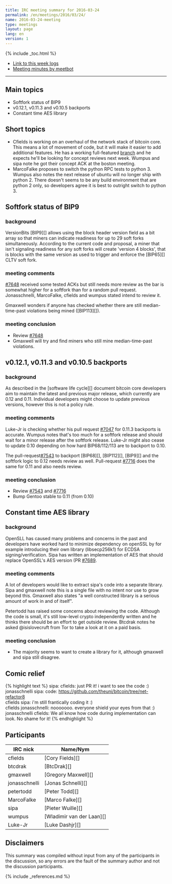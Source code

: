 ```yaml
---
title: IRC meeting summary for 2016-03-24
permalink: /en/meetings/2016/03/24/
name: 2016-03-24-meeting
type: meetings
layout: page
lang: en
version: 1
---
```

{% include _toc.html %}

- [Link to this week logs](http://bitcoinstats.com/irc/bitcoin-core-dev/logs/2016/03/24#l1458846025.0)
- [Meeting minutes by meetbot](http://www.erisian.com.au/meetbot/bitcoin-core-dev/2016/bitcoin-core-dev.2016-03-24-19.00.html)

---

## Main topics

- Softfork status of BIP9
- v0.12.1, v0.11.3 and v0.10.5 backports
- Constant time AES library

## Short topics

- Cfields is working on an overhaul of the network stack of bitcoin core. This means a lot of movement of code, but it will make it easier to add additional features. He has a working full-featured [branch](https://github.com/theuni/bitcoin/tree/net-refactor8) and he expects he'll be looking for concept reviews next week. Wumpus and sipa note he got their concept ACK at the boston meeting.
- MarcoFalke proposes to switch the python RPC tests to python 3. Wumpus also notes the next release of ubuntu will no longer ship with python 2. There doesn't seems to be any build environment that are python 2 only, so developers agree it is best to outright switch to python 3.

## Softfork status of BIP9

### background

VersionBits [BIP9][] allows using the block header version field as a bit array so that miners can indicate readiness for up to 29 soft forks simultaneously. According to the current code and proposal, a miner that isn't signaling readiness for any soft forks will create 'version 4 blocks', that is blocks with the same version as used to trigger and enforce the [BIP65][] CLTV soft fork.

### meeting comments

[#7648][] received some tested ACKs but still needs more review as the bar is somewhat higher for a softfork than for a random pull request. Jonasschnelli, MarcoFalke, cfields and wumpus stated intend to review it.

Gmaxwell wonders if anyone has checked whether there are still median-time-past violations being mined ([BIP113][]).

### meeting conclusion

- Review [#7648][]
- Gmaxwell will try and find miners who still mine median-time-past violations.

## v0.12.1, v0.11.3 and v0.10.5 backports

### background

As described in the [software life cycle][] document bitcoin core developers aim to maintain the latest and previous major release, which currently are 0.12 and 0.11. Individual developers might choose to update previous versions, however this is not a policy rule.

### meeting comments

Luke-Jr is checking whether his pull request [#7047][] for 0.11.3 backports is accurate. Wumpus notes that's too much for a softfork release and should wait for a minor release after the softfork release. Luke-Jr might also cease to update 0.10 depending on how hard BIP68/112/113 are to backport to 0.10. 

The pull-request[#7543][] to backport [BIP68][], [BIP112][], [BIP9][] and the softfork logic to 0.12 needs review as well. Pull-request [#7716][] does the same for 0.11 and also needs review.

### meeting conclusion

- Review [#7543][] and [#7716][]
- Bump Gentoo stable to 0.11 (from 0.10)

## Constant time AES library

### background

OpenSLL has caused many problems and concerns in the past and developers have worked hard to minimize dependency on openSSL by for example introducing their own library (libsecp256k1) for ECDSA signing/verification. Sipa has written an implementation of AES that should replace OpenSSL's AES version (PR [#7689][].

### meeting comments

A lot of developers would like to extract sipa's code into a separate library. Sipa and gmaxwell note this is a single file with no intent nor use to grow beyond this. Gmaxwell also states "a well constructed library is a serious amount of work in and of itself".

Petertodd has raised some concerns about reviewing the code. Although the code is small, it's still low-level crypto independently written and he thinks there should be an effort to get outside review. Btcdrak notes he asked @isislovecruft from Tor to take a look at it on a paid basis.

### meeting conclusion

- The majority seems to want to create a library for it, although gmaxwell and sipa still disagree.

## Comic relief

{% highlight text %}
sipa:           cfields: just PR it! i want to see the code :)  
jonasschnelli   sipa: code: https://github.com/theuni/bitcoin/tree/net-refactor8   
cfields         sipa: i'm still frantically coding it :)  
cfields         jonasschnelli: nooooooo. everyone shield your eyes from that :)  
jonasschnelli   cfields: We all know how code during implementation can look. No shame for it!
{% endhighlight %}

## Participants

| IRC nick      | Name/Nym                  |
|---------------|---------------------------|
| cfields       | [Cory Fields][]           |
| btcdrak       | [BtcDrak][]               |
| gmaxwell      | [Gregory Maxwell][]       |
| jonasschnelli | [Jonas Schnelli][]        |
| petertodd     | [Peter Todd][]            |
| MarcoFalke    | [Marco Falke][]           |
| sipa          | [Pieter Wuille][]         |
| wumpus        | [Wladimir van der Laan][] |
| Luke-Jr       | [Luke Dashjr][]           |


## Disclaimers

This summary was compiled without input from any of the participants in the discussion, so any errors are the fault of the summary author and not the discussion participants.

[#7047]: https://github.com/bitcoin/bitcoin/pull/7047
[#7648]: https://github.com/bitcoin/bitcoin/pull/7648
[#7543]: https://github.com/bitcoin/bitcoin/pull/7543
[#7716]: https://github.com/bitcoin/bitcoin/pull/7716
[#7689]: https://github.com/bitcoin/bitcoin/pull/7689

{% include _references.md %}
